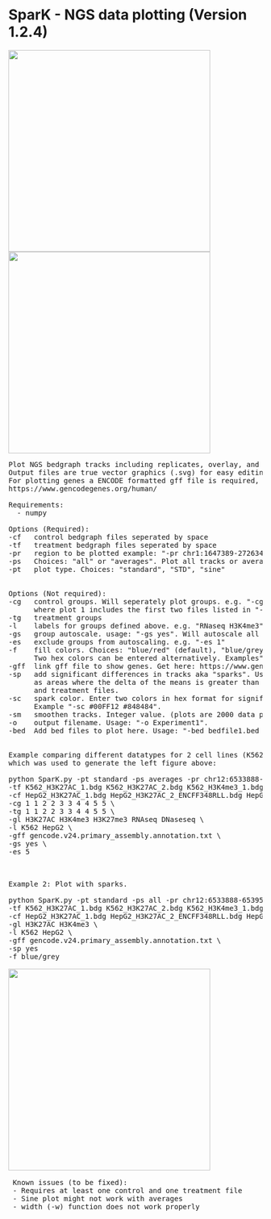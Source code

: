 # SparK - NGS data plotting (Version 1.2.4)

 <img src="https://raw.githubusercontent.com/StefanKurtenbach/SparK/master/Example1.jpg" width="400" align="left"><img src="https://raw.githubusercontent.com/StefanKurtenbach/SparK/master/Picture2.png" width="400" align="top">


<pre>
Plot NGS bedgraph tracks including replicates, overlay, and standard deviations. 
Output files are true vector graphics (.svg) for easy editing.
For plotting genes a ENCODE formatted gff file is required, which can be obtained here: 
https://www.gencodegenes.org/human/

Requirements:
  - numpy
 
Options (Required):
-cf   control bedgraph files seperated by space
-tf   treatment bedgraph files seperated by space
-pr   region to be plotted example: "-pr chr1:1647389-272634"
-ps   Choices: "all" or "averages". Plot all tracks or average tracks of control and treatment files
-pt   plot type. Choices: "standard", "STD", "sine"


Options (Not required):
-cg   control groups. Will seperately plot groups. e.g. "-cg 1 1 2 2" will generate 2 plots,
      where plot 1 includes the first two files listed in "-cf", and plot 2 file 3 and 4
-tg   treatment groups
-l    labels for groups defined above. e.g. "RNaseq H3K4me3"
-gs   group autoscale. usage: "-gs yes". Will autoscale all groups
-es   exclude groups from autoscaling. e.g. "-es 1"
-f    fill colors. Choices: "blue/red" (default), "blue/grey", "all_grey", "blue/green".
      Two hex colors can be entered alternatively. Examples" "-f blue/grey", "-f #00FF12 #848484".
-gff  link gff file to show genes. Get here: https://www.gencodegenes.org/human/
-sp   add significant differences in tracks aka "sparks". Usage: "-sp yes". Significant areas are defined 
      as areas where the delta of the means is greater than the sum of standard deviations of controls 
      and treatment files. 
-sc   spark color. Enter two colors in hex format for significantly increase and decreased areas. 
      Example "-sc #00FF12 #848484".
-sm   smoothen tracks. Integer value. (plots are 2000 data points wide. "-sm 10" will smoothen with a window of 10.
-o    output filename. Usage: "-o Experiment1".
-bed  Add bed files to plot here. Usage: "-bed bedfile1.bed bedfile2.bed"...


Example comparing different datatypes for 2 cell lines (K562 and HepG2) 
which was used to generate the left figure above:

python SparK.py -pt standard -ps averages -pr chr12:6533888-6539592 \
-tf K562_H3K27AC_1.bdg K562_H3K27AC_2.bdg K562_H3K4me3_1.bdg K562_H3K4me3_2_ENCFF352VRB.bigWig.bdg K562_H3K27me3_1.bdg K562_H3K27me3_2.bdg K562_RNAseq.bdg K562_RNAseq.bdg K562_DNAseseq_1.bdg K562_DNAseseq_2.bdg \
-cf HepG2_H3K27AC_1.bdg HepG2_H3K27AC_2_ENCFF348RLL.bdg HepG2_H3K4me3_1.bdg HepG2_H3K4me3_2.bdg HepG2_H3K27me3_1.bdg H3K27me3_2.bdg HepG2_RNAseq_plus_1.bdg /HepG2_RNAseq_2.bdg HepG2_DNAseseq_1.bdg K562_DNAseseq_2.bdg \
-cg 1 1 2 2 3 3 4 4 5 5 \
-tg 1 1 2 2 3 3 4 4 5 5 \
-gl H3K27AC H3K4me3 H3K27me3 RNAseq DNaseseq \
-l K562 HepG2 \
-gff gencode.v24.primary_assembly.annotation.txt \
-gs yes \
-es 5



Example 2: Plot with sparks.

python SparK.py -pt standard -ps all -pr chr12:6533888-6539592 \
-tf K562_H3K27AC_1.bdg K562_H3K27AC_2.bdg K562_H3K4me3_1.bdg K562_H3K4me3_2_ENCFF352VRB.bigWig.bdg \
-cf HepG2_H3K27AC_1.bdg HepG2_H3K27AC_2_ENCFF348RLL.bdg HepG2_H3K4me3_1.bdg HepG2_H3K4me3_2.bdg \
-gl H3K27AC H3K4me3 \
-l K562 HepG2 \
-gff gencode.v24.primary_assembly.annotation.txt \
-sp yes
-f blue/grey

<img src="https://raw.githubusercontent.com/StefanKurtenbach/SparK/master/sparks.png" width="400">

 Known issues (to be fixed):
 - Requires at least one control and one treatment file
 - Sine plot might not work with averages
 - width (-w) function does not work properly
</pre>
